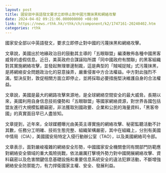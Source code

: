 ```yaml
---
layout: post
title: 國安部中英語發文要求立即停止對中國污蔑抹黑和網絡攻擊
date: 2024-04-02 09:21:06.000000000 +08:00
link: https://news.rthk.hk/rthk/ch/component/k2/1747161-20240402.htm
categories: rthk
---
```


國家安全部以中英語發文，要求立即停止對中國的污蔑抹黑和網絡攻擊。

文章說，美國出於地緣政治目的鼓動其主導的「五眼聯盟」編湊散佈各種中國黑客威脅的虛假信息。近日，美英政府合謀誣陷所謂「同中國政府有關聯」的黑客組織對其實施網絡攻擊，並發起無理單邊制裁，這是典型的「賊喊捉賊」式污蔑抹黑，是將網絡安全問題政治化的惡意操弄，嚴重侵害中方合法權益。中方對此強烈不滿，堅決反對，敦促相關方面立即停止，並將採取必要措施堅決維護自身的合法權益。

文章說，美國是最大的網路攻擊來源地，是全球網絡空間安全的最大威脅。長期以來，美國利用自身信息技術優勢和「五眼聯盟」等國家網絡資源，對世界各國包括盟友進行大規模監聽竊密，非法獲取別國政要、企業和公民的海量資料，「黑客帝國」的真實面目早已人盡皆知。

文章提到，近年來，全球媒體曝光由美英主導實施的網絡攻擊、秘密監聽活動不計其數，任務分工明確、技術生態完整、組織架構嚴密，其中在組織上，分別有美國中情局（CIA），美國國安局特定入侵行動辦公室（TAO），以及美國網絡司令部。

文章表示，面對嚴峻複雜的網絡安全形勢，中國國家安全機關會同有關部門防範應對網絡安全領域的重大風險挑戰，依法嚴厲打擊境外勢力對中國開展網絡攻擊、資料竊密以及危害關鍵信息基礎設施和重要信息系統安全的違法犯罪活動，不斷增強網絡安全防禦能力，有力捍衛國家主權、安全、發展利益。
